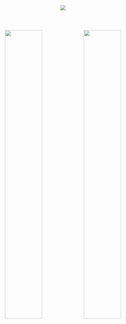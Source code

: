

<!--
**yeongeun11/yeongeun11** is a ✨ _special_ ✨ repository because its `README.md` (this file) appears on your GitHub profile.

Here are some ideas to get you started:

- 🔭 I’m currently working on ...
- 🌱 I’m currently learning ...
- 👯 I’m looking to collaborate on ...
- 🤔 I’m looking for help with ...
- 💬 Ask me about ...
- 📫 How to reach me: ...
- 😄 Pronouns: ...
- ⚡ Fun fact: ...
-->
<br><br>
<p align="center">
  <a href="https://git.io/typing-svg">
    <img src="https://readme-typing-svg.herokuapp.com?size=40&color=9370DB&font=Pacifico&center=true&vCenter=true&lines=Hi+I'm+yeongeun" />
  </a>
</p>
<br><br>
<p align="center">
  <img src="https://github-profile-summary-cards.vercel.app/api/cards/profile-details?username=yeongeun11&theme=tokyonight" width="48%" />
  <img src="https://github-readme-stats.vercel.app/api?username=yeongeun11&count_private=true&show_icons=true&theme=radical" width="48%" />
</p>
